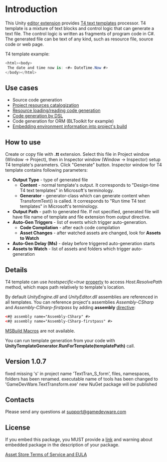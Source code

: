# Introduction
This Unity [editor extension](https://assetstore.unity.com/packages/tools/utilities/t4-code-generation-63294) provides [T4 text templates](https://msdn.microsoft.com/en-US/library/bb126445.aspx) processor. 
T4 template is a mixture of text blocks and control logic that can generate a text file. The control logic is written as fragments of program code in C#.
The generated file can be text of any kind, such as resource file, source code or web page.

T4 template example:
```csharp
<html><body>
 The date and time now is: <#= DateTime.Now #>
</body></html>
```

## Use cases
* Source code generation
* [Project resources catalogization](GameDevWare.TextTransform.Unity/Assets/Editor/GameDevWare.TextTransform/Examples/FileList_Example.tt)
* [Resource loading/reading code generation](GameDevWare.TextTransform.Unity/Assets/Editor/GameDevWare.TextTransform/Examples/ResourceAsyncLoad_Example.tt)
* [Code generation by DSL](GameDevWare.TextTransform.Unity/Assets/Editor/GameDevWare.TextTransform/Examples/DSL_Example.tt)
* Code generation for ORM (BLToolkit for example)
* [Embedding environment information into project's build](GameDevWare.TextTransform.Unity/Assets/Editor/GameDevWare.TextTransform/Examples/EnvironmentInfo_Example.tt)
	
## How to use
Create or copy file with **.tt** extension. Select this file in Project window (Window -> Project), then in Inspector window (Window -> Inspector) setup T4 template's parameters. Click "Generate" button.
Inspector window for T4 template contains following parameters:
* **Output Type** - type of generated file
  * **Content** - normal template's output. It corresponds to "Design-time T4 text templates" in Microsoft's terminology.
  * **Generator** - generator-class which can generate content when TransformText() is called. It corresponds to "Run time T4 text templates" in Microsoft's terminology.
* **Output Path** - path to generated file. If not specified, generated file will have file name of template and file extension from *output* directive.
* **Auto-Gen Triggers** - list of events which trigger auto-generation.
  * **Code Compilation** - after each code compilation
  * **Asset Changes** - after watched assets are changed, look for **Assets to Watch**
* **Auto-Gen Delay (Ms)** - delay before triggered auto-generation starts
* **Assets to Watch** - list of assets and folders which trigger auto-generation

## Details
T4 template can use *hostspecific=true* [property](https://msdn.microsoft.com/en-us/library/bb126478.aspx#Anchor_4) to access *Host.ResolvePath* method, which maps path relatively to template's location.

By default *UnityEngine.dll* and *UnityEditor.dll* assemblies are referenced in all templates. 
You can reference project's assemblies *Assembly-CSharp* and *Assembly-CSharp-firstpass* by adding **assembly** [directive](https://msdn.microsoft.com/en-us/library/bb126478.aspx#Anchor_3):
```xml
<#@ assembly name="Assembly-CSharp" #>
<#@ assembly name="Assembly-CSharp-firstpass" #>
```

[MSBuild Macros](https://msdn.microsoft.com/en-US/library/c02as0cs.aspx) are not available.

You can run template generation from your code with **UnityTemplateGenerator.RunForTemplate(templatePath)** call.

## Version 1.0.7
fixed missing 's' in project name 'TextTran_S_form', files, namespaces, folders has been renamed.
executable name of tools has been changed to 'GameDevWare.TextTransform.exe' new NuGet package will be published

## Contacts
Please send any questions at support@gamedevware.com

## License
If you embed this package, you MUST provide a [link](https://assetstore.unity.com/packages/tools/utilities/t4-code-generation-63294) and warning about embedded package in the description of your package.

[Asset Store Terms of Service and EULA](LICENSE.md)
